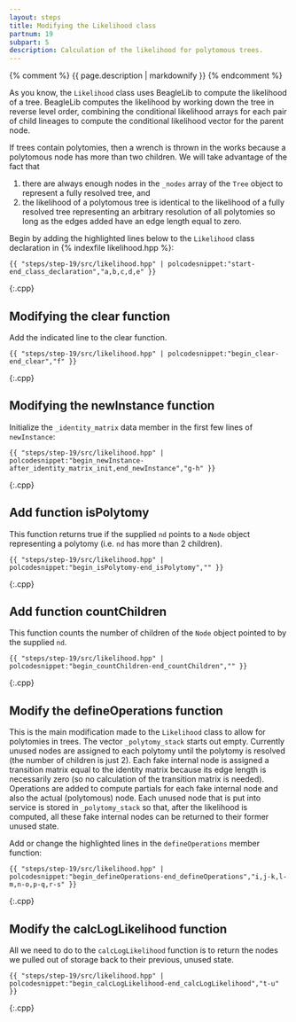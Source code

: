 ```yaml
---
layout: steps
title: Modifying the Likelihood class
partnum: 19
subpart: 5
description: Calculation of the likelihood for polytomous trees.
---
```

{% comment %}
{{ page.description | markdownify }}
{% endcomment %}

As you know, the `Likelihood` class uses BeagleLib to compute the likelihood of a tree. BeagleLib computes the likelihood by working down the tree in reverse level order, combining the conditional likelihood arrays for each pair of child lineages to compute the conditional likelihood vector for the parent node.

If trees contain polytomies, then a wrench is thrown in the works because a polytomous node has more than two children. We will take advantage of the fact that
1. there are always enough nodes in the `_nodes` array of the `Tree` object to represent a fully resolved tree, and 
2. the likelihood of a polytomous tree is identical to the likelihood of a fully resolved tree representing an arbitrary resolution of all polytomies so long as the edges added have an edge length equal to zero.

Begin by adding the highlighted lines below to the `Likelihood` class declaration in {% indexfile likelihood.hpp %}:
~~~~~~
{{ "steps/step-19/src/likelihood.hpp" | polcodesnippet:"start-end_class_declaration","a,b,c,d,e" }}
~~~~~~
{:.cpp}

## Modifying the clear function

Add the indicated line to the clear function.
~~~~~~
{{ "steps/step-19/src/likelihood.hpp" | polcodesnippet:"begin_clear-end_clear","f" }}
~~~~~~
{:.cpp}

## Modifying the newInstance function

Initialize the `_identity_matrix` data member in the first few lines of `newInstance`:
~~~~~~
{{ "steps/step-19/src/likelihood.hpp" | polcodesnippet:"begin_newInstance-after_identity_matrix_init,end_newInstance","g-h" }}
~~~~~~
{:.cpp}

## Add function isPolytomy

This function returns true if the supplied `nd` points to a `Node` object representing a polytomy (i.e. `nd` has more than 2 children).
~~~~~~
{{ "steps/step-19/src/likelihood.hpp" | polcodesnippet:"begin_isPolytomy-end_isPolytomy","" }}
~~~~~~
{:.cpp}

## Add function countChildren

This function counts the number of children of the `Node` object pointed to by the supplied `nd`.
~~~~~~
{{ "steps/step-19/src/likelihood.hpp" | polcodesnippet:"begin_countChildren-end_countChildren","" }}
~~~~~~
{:.cpp}

## Modify the defineOperations function

This is the main modification made to the `Likelihood` class to allow for polytomies in trees. The vector `_polytomy_stack` starts out empty. Currently unused nodes are assigned to each polytomy until the polytomy is resolved (the number of children is just 2). Each fake internal node is assigned a transition matrix equal to the identity matrix because its edge length is necessarily zero (so no calculation of the transition matrix is needed). Operations are added to compute partials for each fake internal node and also the actual (polytomous) node. Each unused node that is put into service is stored in `_polytomy_stack` so that, after the likelihood is computed, all these fake internal nodes can be returned to their former unused state.

Add or change the highlighted lines in the `defineOperations` member function:
~~~~~~
{{ "steps/step-19/src/likelihood.hpp" | polcodesnippet:"begin_defineOperations-end_defineOperations","i,j-k,l-m,n-o,p-q,r-s" }}
~~~~~~
{:.cpp}

## Modify the calcLogLikelihood function

All we need to do to the `calcLogLikelihood` function is to return the nodes we pulled out of storage back to their previous, unused state.
~~~~~~
{{ "steps/step-19/src/likelihood.hpp" | polcodesnippet:"begin_calcLogLikelihood-end_calcLogLikelihood","t-u" }}
~~~~~~
{:.cpp}
